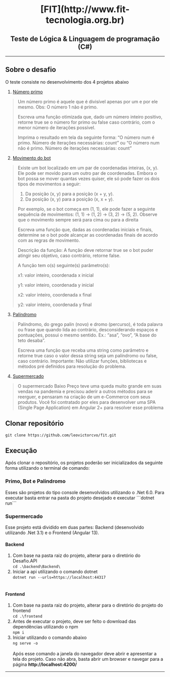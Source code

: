 <h1 align="center">
  [FIT](http://www.fit-tecnologia.org.br)
</h1>
<h2 align="center">
Teste de Lógica & Linguagem de programação (C#)
</h2>
<hr>

## Sobre o desafio

<p>
O teste consiste no desenvolvimento dos 4 projetos abaixo
</p>
<p>

1. [Número primo](./primo)
>Um número primo é aquele que é divisível apenas por um e por ele mesmo. 
>Obs: O número 1 não é primo.
>
>Escreva uma função otimizada que, dado um número inteiro positivo, retorne true se o número for primo ou false caso contrário, com o menor número de iterações possível.
>
>Imprima o resultado em tela da seguinte forma: 
>“O número num é primo. Número de iterações necessárias: count”
>ou
>“O número num não é primo. Número de iterações necessárias: count”

2. [Movimento do bot](./bot)
>Existe um bot localizado em um par de coordenadas inteiras, (x, y). Ele pode ser movido para um outro par de coordenadas. Embora o bot possa se mover quantas vezes quiser, ele só pode fazer os dois tipos de movimentos a seguir:
>1.	Da posição (x, y) para a posição (x + y, y).
>2.	Da posição (x, y) para a posição (x, x + y).
>
>Por exemplo, se o bot começa em (1, 1), ele pode fazer a seguinte sequência de movimentos: (1, 1) → (1, 2) → (3, 2) → (5, 2). Observe que o movimento sempre será para cima ou para a direita
>
>Escreva uma função que, dadas as coordenadas iniciais e finais, determine se o bot pode alcançar as coordenadas finais de acordo com as regras de movimento.
>
>Descrição da função:
>A função deve retornar true se o bot puder atingir seu objetivo, caso contrário, retorne false.
>
>A função tem o(s) seguinte(s) parâmetro(s):
>
>  x1: valor inteiro, coordenada x inicial
>
>  y1: valor inteiro, coordenada y inicial
>
>  x2: valor inteiro, coordenada x final
>
>  y2: valor inteiro, coordenada y final

3. [Palíndromo](./palindromo)
>Palíndromo, do grego palin (novo) e dromo (percurso), é toda palavra ou frase que quando lida ao contrário, desconsiderando espaços e pontuações, possui o mesmo sentido. Ex.: “asa”, “ovo”, “A base do teto desaba”. 
>
>Escreva uma função que receba uma string como parâmetro e retorne true caso o valor dessa string seja um palíndromo ou false, caso contrário. Importante: Não utilizar funções, bibliotecas e métodos pré definidos para resolução do problema.

4. [Supermercado](./supermercado)
>O supermercado Baixo Preço teve uma queda muito grande em suas vendas na pandemia e precisou aderir a outros métodos para se reerguer, e pensaram na criação de um e-Commerce com seus produtos. Você foi contratado por eles para desenvolver uma SPA (Single Page Application) em Angular 2+ para resolver esse problema

</p>

## Clonar repositório
```git clone https://github.com/leovictorcvo/fit.git```

## Execução
Após clonar o repositório, os projetos poderão ser inicializados da seguinte forma utilizando o terminal de comando:

### Primo, Bot e Palindromo

<p> Esses são projetos do tipo console desenvolvidos utilizando o .Net 6.0. Para executar basta entrar na pasta do projeto desejado e executar ```dotnet run```
</p>

### Supermercado
Esse projeto está dividido em duas partes: Backend (desenvolvido utilizando .Net 3.1) e o Frontend (Angular 13).

#### Backend
1. Com base na pasta raiz do projeto, alterar para o diretório do Desafio.API<br>
 ```cd .\backend\Backend\```
2. Iniciar a api utilizando o comando dotnet<br>
```dotnet run --urls=https://localhost:44317```<br><br>

#### Frontend
1. Com base na pasta raiz do projeto, alterar para o diretório do projeto do frontend<br>
 ```cd .\frontend```
2. Antes de executar o projeto, deve ser feito o download das dependências utilizando o npm<br>
```npm i```
3. Iniciar utilizando o comando abaixo<br>
```ng serve -o```<br><br>
Após esse comando a janela do navegador deve abrir e apresentar a tela do projeto. Caso não abra, basta abrir um browser e navegar para a página **http://localhost:4200/**

<hr>